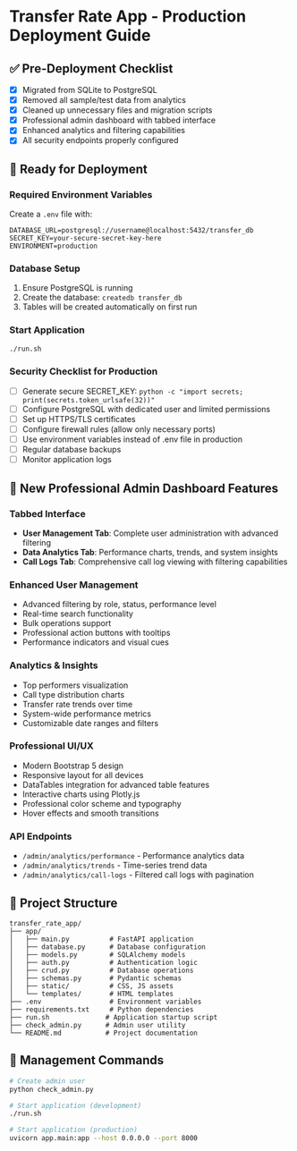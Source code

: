# Transfer Rate App - Production Deployment Guide

## ✅ Pre-Deployment Checklist

- [x] Migrated from SQLite to PostgreSQL
- [x] Removed all sample/test data from analytics
- [x] Cleaned up unnecessary files and migration scripts
- [x] Professional admin dashboard with tabbed interface
- [x] Enhanced analytics and filtering capabilities
- [x] All security endpoints properly configured

## 🚀 Ready for Deployment

### Required Environment Variables

Create a `.env` file with:

```env
DATABASE_URL=postgresql://username@localhost:5432/transfer_db
SECRET_KEY=your-secure-secret-key-here
ENVIRONMENT=production
```

### Database Setup

1. Ensure PostgreSQL is running
2. Create the database: `createdb transfer_db`
3. Tables will be created automatically on first run

### Start Application

```bash
./run.sh
```

### Security Checklist for Production

- [ ] Generate secure SECRET_KEY: `python -c "import secrets; print(secrets.token_urlsafe(32))"`
- [ ] Configure PostgreSQL with dedicated user and limited permissions
- [ ] Set up HTTPS/TLS certificates
- [ ] Configure firewall rules (allow only necessary ports)
- [ ] Use environment variables instead of .env file in production
- [ ] Regular database backups
- [ ] Monitor application logs

## 🎨 New Professional Admin Dashboard Features

### **Tabbed Interface**

- **User Management Tab**: Complete user administration with advanced filtering
- **Data Analytics Tab**: Performance charts, trends, and system insights
- **Call Logs Tab**: Comprehensive call log viewing with filtering capabilities

### **Enhanced User Management**

- Advanced filtering by role, status, performance level
- Real-time search functionality
- Bulk operations support
- Professional action buttons with tooltips
- Performance indicators and visual cues

### **Analytics & Insights**

- Top performers visualization
- Call type distribution charts
- Transfer rate trends over time
- System-wide performance metrics
- Customizable date ranges and filters

### **Professional UI/UX**

- Modern Bootstrap 5 design
- Responsive layout for all devices
- DataTables integration for advanced table features
- Interactive charts using Plotly.js
- Professional color scheme and typography
- Hover effects and smooth transitions

### **API Endpoints**

- `/admin/analytics/performance` - Performance analytics data
- `/admin/analytics/trends` - Time-series trend data
- `/admin/analytics/call-logs` - Filtered call logs with pagination

## 📁 Project Structure

```
transfer_rate_app/
├── app/
│   ├── main.py          # FastAPI application
│   ├── database.py      # Database configuration
│   ├── models.py        # SQLAlchemy models
│   ├── auth.py          # Authentication logic
│   ├── crud.py          # Database operations
│   ├── schemas.py       # Pydantic schemas
│   ├── static/          # CSS, JS assets
│   └── templates/       # HTML templates
├── .env                 # Environment variables
├── requirements.txt     # Python dependencies
├── run.sh              # Application startup script
├── check_admin.py      # Admin user utility
└── README.md           # Project documentation
```

## 🔧 Management Commands

```bash
# Create admin user
python check_admin.py

# Start application (development)
./run.sh

# Start application (production)
uvicorn app.main:app --host 0.0.0.0 --port 8000
```
